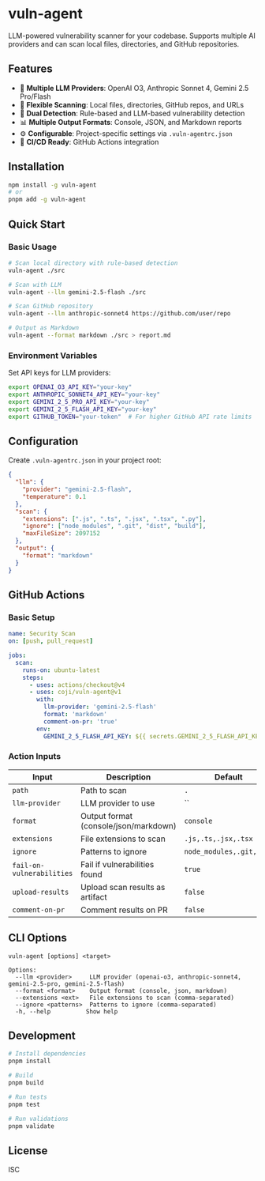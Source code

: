 # vuln-agent

LLM-powered vulnerability scanner for your codebase. Supports multiple AI providers and can scan local files, directories, and GitHub repositories.

## Features

- 🤖 **Multiple LLM Providers**: OpenAI O3, Anthropic Sonnet 4, Gemini 2.5 Pro/Flash
- 📁 **Flexible Scanning**: Local files, directories, GitHub repos, and URLs
- 🎯 **Dual Detection**: Rule-based and LLM-based vulnerability detection
- 📊 **Multiple Output Formats**: Console, JSON, and Markdown reports
- ⚙️ **Configurable**: Project-specific settings via `.vuln-agentrc.json`
- 🔄 **CI/CD Ready**: GitHub Actions integration

## Installation

```bash
npm install -g vuln-agent
# or
pnpm add -g vuln-agent
```

## Quick Start

### Basic Usage

```bash
# Scan local directory with rule-based detection
vuln-agent ./src

# Scan with LLM
vuln-agent --llm gemini-2.5-flash ./src

# Scan GitHub repository
vuln-agent --llm anthropic-sonnet4 https://github.com/user/repo

# Output as Markdown
vuln-agent --format markdown ./src > report.md
```

### Environment Variables

Set API keys for LLM providers:

```bash
export OPENAI_O3_API_KEY="your-key"
export ANTHROPIC_SONNET4_API_KEY="your-key"
export GEMINI_2_5_PRO_API_KEY="your-key"
export GEMINI_2_5_FLASH_API_KEY="your-key"
export GITHUB_TOKEN="your-token"  # For higher GitHub API rate limits
```

## Configuration

Create `.vuln-agentrc.json` in your project root:

```json
{
  "llm": {
    "provider": "gemini-2.5-flash",
    "temperature": 0.1
  },
  "scan": {
    "extensions": [".js", ".ts", ".jsx", ".tsx", ".py"],
    "ignore": ["node_modules", ".git", "dist", "build"],
    "maxFileSize": 2097152
  },
  "output": {
    "format": "markdown"
  }
}
```

## GitHub Actions

### Basic Setup

```yaml
name: Security Scan
on: [push, pull_request]

jobs:
  scan:
    runs-on: ubuntu-latest
    steps:
      - uses: actions/checkout@v4
      - uses: coji/vuln-agent@v1
        with:
          llm-provider: 'gemini-2.5-flash'
          format: 'markdown'
          comment-on-pr: 'true'
        env:
          GEMINI_2_5_FLASH_API_KEY: ${{ secrets.GEMINI_2_5_FLASH_API_KEY }}
```

### Action Inputs

| Input                     | Description                           | Default                  |
| ------------------------- | ------------------------------------- | ------------------------ |
| `path`                    | Path to scan                          | `.`                      |
| `llm-provider`            | LLM provider to use                   | ``                       |
| `format`                  | Output format (console/json/markdown) | `console`                |
| `extensions`              | File extensions to scan               | `.js,.ts,.jsx,.tsx`      |
| `ignore`                  | Patterns to ignore                    | `node_modules,.git,dist` |
| `fail-on-vulnerabilities` | Fail if vulnerabilities found         | `true`                   |
| `upload-results`          | Upload scan results as artifact       | `false`                  |
| `comment-on-pr`           | Comment results on PR                 | `false`                  |

## CLI Options

```
vuln-agent [options] <target>

Options:
  --llm <provider>     LLM provider (openai-o3, anthropic-sonnet4, gemini-2.5-pro, gemini-2.5-flash)
  --format <format>    Output format (console, json, markdown)
  --extensions <ext>   File extensions to scan (comma-separated)
  --ignore <patterns>  Patterns to ignore (comma-separated)
  -h, --help          Show help
```

## Development

```bash
# Install dependencies
pnpm install

# Build
pnpm build

# Run tests
pnpm test

# Run validations
pnpm validate
```

## License

ISC
